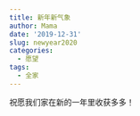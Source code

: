 ```yaml
---
title: 新年新气象
author: Mama
date: '2019-12-31'
slug: newyear2020
categories:
  - 愿望
tags:
  - 全家
---
```


祝愿我们家在新的一年里收获多多！
